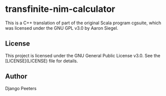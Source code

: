 # transfinite-nim-calculator

This is a C++ translation of part of the original Scala program cgsuite, which was licensed under the GNU GPL v3.0 by Aaron Siegel.

## License

This project is licensed under the GNU General Public License v3.0. See the \[LICENSE](LICENSE) file for details.

## Author

Django Peeters

